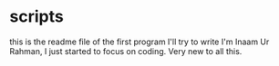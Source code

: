 # scripts
this is the readme file of the first program I'll try to write
I'm Inaam Ur Rahman, I just started to focus on coding.
Very new to all this.
